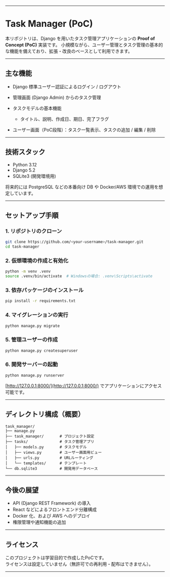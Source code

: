 
---

# Task Manager (PoC)

本リポジトリは、Django を用いたタスク管理アプリケーションの **Proof of Concept (PoC)** 実装です。
小規模ながら、ユーザー管理とタスク管理の基本的な機能を備えており、拡張・改良のベースとして利用できます。

---

## 主な機能

* Django 標準ユーザー認証によるログイン / ログアウト
* 管理画面 (Django Admin) からのタスク管理
* タスクモデルの基本機能

  * タイトル、説明、作成日、期日、完了フラグ
* ユーザー画面（PoC段階）：タスク一覧表示、タスクの追加 / 編集 / 削除

---

## 技術スタック

* Python 3.12
* Django 5.2
* SQLite3 (開発環境用)

将来的には PostgreSQL などの本番向け DB や Docker/AWS 環境での運用を想定しています。

---

## セットアップ手順

### 1. リポジトリのクローン

```bash
git clone https://github.com/<your-username>/task-manager.git
cd task-manager
```

### 2. 仮想環境の作成と有効化

```bash
python -m venv .venv
source .venv/bin/activate  # Windowsの場合: .venv\Scripts\activate
```

### 3. 依存パッケージのインストール

```bash
pip install -r requirements.txt
```

### 4. マイグレーションの実行

```bash
python manage.py migrate
```

### 5. 管理ユーザーの作成

```bash
python manage.py createsuperuser
```

### 6. 開発サーバーの起動

```bash
python manage.py runserver
```

[http://127.0.0.1:8000/](http://127.0.0.1:8000/) でアプリケーションにアクセス可能です。

---

## ディレクトリ構成（概要）

```
task_manager/
├── manage.py
├── task_manager/       # プロジェクト設定
├── tasks/              # タスク管理アプリ
│   ├── models.py       # タスクモデル
│   ├── views.py        # ユーザー画面用ビュー
│   ├── urls.py         # URLルーティング
│   └── templates/      # テンプレート
└── db.sqlite3          # 開発用データベース
```

---

## 今後の展望

* API (Django REST Framework) の導入
* React などによるフロントエンド分離構成
* Docker 化、および AWS へのデプロイ
* 権限管理や通知機能の追加

---

## ライセンス

このプロジェクトは学習目的で作成したPoCです。  
ライセンスは設定していません（無許可での再利用・配布はできません）。

---
